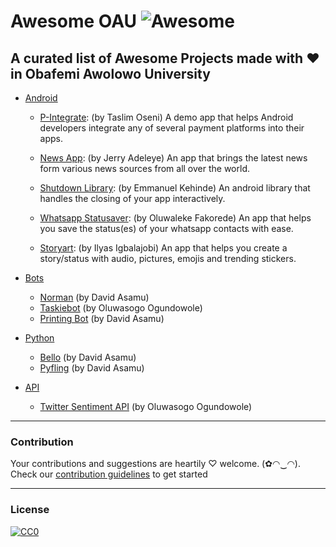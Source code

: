 # Awesome OAU ![Awesome](https://cdn.rawgit.com/sindresorhus/awesome/d7305f38d29fed78fa85652e3a63e154dd8e8829/media/badge.svg)
A curated list of Awesome Projects made with ❤ in Obafemi Awolowo University
---
- [Android](#android)

  - [P-Integrate](http://github.com/TaslimOseni/P-Integrate): (by Taslim Oseni) A demo app that helps Android developers integrate any of several payment platforms into their apps.
    
  - [News App](https://play.google.com/store/apps/details?id=ng.codebag.newsapp): (by Jerry Adeleye) An app that brings the latest news form various news sources from all over the world.

  - [Shutdown Library](https://github.com/emmanuelkehinde/Shutdown): (by Emmanuel Kehinde) An android library that handles the closing of your app interactively.

  - [Whatsapp Statusaver](https://play.google.com/store/apps/details?id=com.hashcode.whatsstatussaver): (by Oluwaleke Fakorede) An app that helps you save the status(es) of your whatsapp contacts with ease. 
      
  - [Storyart](https://t.co/eo7ERxVhkb): (by Ilyas Igbalajobi) An app that helps you create a story/status with audio, pictures, emojis and trending stickers.



- [Bots](#bot)
    - [Norman](https://github.com/phvash/printing-bot) (by David Asamu)
    - [Taskiebot](https://github.com/elseagle/taskiebot) (by Oluwasogo Ogundowole)
    - [Printing Bot](https://github.com/phvash/printing-bot) (by David Asamu)
     
     
     
- [Python](#python)
  - [Bello](https://github.com/phvash/bello) (by David Asamu)
  - [Pyfling](https://github.com/phvash/pyfing) (by David Asamu)
  
  
  
- [API](#api)
  - [Twitter Sentiment API](http://github.com/elseagle/sentimental_analysis) (by Oluwasogo Ogundowole)
  

---
### Contribution
Your contributions and suggestions are heartily ♡ welcome. (✿◠‿◠). Check our [contribution guidelines](https://github.com/butroad20/awesome-oau/blob/master/CONTRIBUTING.md) to get started


---
### License
[![CC0](http://i.creativecommons.org/p/zero/1.0/88x31.png)](http://creativecommons.org/publicdomain/zero/1.0/)
